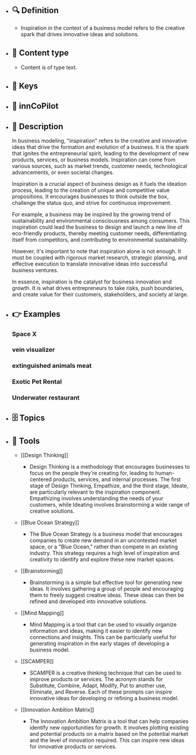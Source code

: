 - ## 🔍 Definition
  - Inspiration in the context of a business model refers to the creative spark that drives innovative ideas and solutions.
- ## 📰 Content type 
  - Content is of type text.
  
- ## 🔑 Keys
  
- ## 🤖 innCoPilot
  
- ## 📖 Description
  In business modeling, "inspiration" refers to the creative and innovative ideas that drive the formation and evolution of a business. It is the spark that ignites the entrepreneurial spirit, leading to the development of new products, services, or business models. Inspiration can come from various sources, such as market trends, customer needs, technological advancements, or even societal changes.
  
  Inspiration is a crucial aspect of business design as it fuels the ideation process, leading to the creation of unique and competitive value propositions. It encourages businesses to think outside the box, challenge the status quo, and strive for continuous improvement. 
  
  For example, a business may be inspired by the growing trend of sustainability and environmental consciousness among consumers. This inspiration could lead the business to design and launch a new line of eco-friendly products, thereby meeting customer needs, differentiating itself from competitors, and contributing to environmental sustainability.
  
  However, it's important to note that inspiration alone is not enough. It must be coupled with rigorous market research, strategic planning, and effective execution to translate innovative ideas into successful business ventures. 
  
  In essence, inspiration is the catalyst for business innovation and growth. It is what drives entrepreneurs to take risks, push boundaries, and create value for their customers, stakeholders, and society at large.
- ## 👉 Examples
  ### Space X
  
  ### vein visualizer
  
  ### extinguished animals meat
  
  ### Exotic Pet Rental
  
  ### Underwater restaurant
  
- ## 🗄️ Topics
  
- ## 🧰 Tools
  - [[Design Thinking]]
    - Design Thinking is a methodology that encourages businesses to focus on the people they're creating for, leading to human-centered products, services, and internal processes. The first stage of Design Thinking, Empathize, and the third stage, Ideate, are particularly relevant to the inspiration component. Empathizing involves understanding the needs of your customers, while Ideating involves brainstorming a wide range of creative solutions.
  
  - [[Blue Ocean Strategy]]
    - The Blue Ocean Strategy is a business model that encourages companies to create new demand in an uncontested market space, or a "Blue Ocean," rather than compete in an existing industry. This strategy requires a high level of inspiration and creativity to identify and explore these new market spaces.
  
  - [[Brainstorming]]
    - Brainstorming is a simple but effective tool for generating new ideas. It involves gathering a group of people and encouraging them to freely suggest creative ideas. These ideas can then be refined and developed into innovative solutions.
  
  - [[Mind Mapping]]
    - Mind Mapping is a tool that can be used to visually organize information and ideas, making it easier to identify new connections and insights. This can be particularly useful for generating inspiration in the early stages of developing a business model.
  
  - [[SCAMPER]]
    - SCAMPER is a creative thinking technique that can be used to improve products or services. The acronym stands for Substitute, Combine, Adapt, Modify, Put to another use, Eliminate, and Reverse. Each of these prompts can inspire innovative ideas for developing or refining a business model.
  
  - [[Innovation Ambition Matrix]]
    - The Innovation Ambition Matrix is a tool that can help companies identify new opportunities for growth. It involves plotting existing and potential products on a matrix based on the potential market and the level of innovation required. This can inspire new ideas for innovative products or services.
